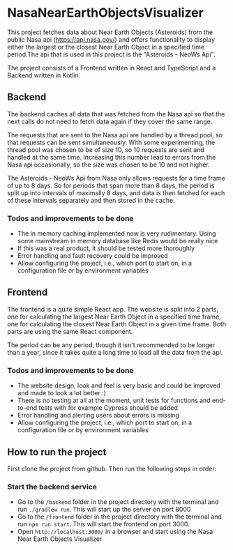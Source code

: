 # NasaNearEarthObjectsVisualizer

This project fetches data about Near Earth Objects (Asteroids) from the public Nasa api (https://api.nasa.gov/) and 
offers functionality to display either the largest or the closest Near Earth Object in a specified time period.The api
that is used in this project is the "Asteroids - NeoWs Api".

The project consists of a Frontend written in React and TypeScript and a Backend written in Kotlin.

## Backend

The backend caches all data that was fetched from the Nasa api so that the next calls do not need
to fetch data again if they cover the same range.

The requests that are sent to the Nasa api are handled by a thread pool, so that requests can be sent simultaneously.
With some experimenting, the thread pool was chosen to be of size 10, so 10 requests are sent and handled at the same
time. Increasing this number lead to errors from the Nasa api occasionally, so the size was chosen to be 10 and not
higher.

The Asteroids - NeoWs Api from Nasa only allows requests for a time frame of up to 8 days. So for periods that span
more than 8 days, the period is split up into intervals of maximally 8 days, and data is then fetched for each of these 
intervals separately and then stored in the cache.

### Todos and improvements to be done

- The in memory caching implemented now is very rudimentary. Using some mainstream in memory database like Redis
would be really nice
- If this was a real product, it should be tested more thoroughly
- Error handling and fault recovery could be improved
- Allow configuring the project, i.e., which port to start on, in a configuration file or by environment variables


## Frontend

The frontend is a quite simple React app. The website is split into 2 parts, one for calculating the largest Near Earth 
Object in a specified time frame, one for calculating the closest Near Earth Object in a given time frame. Both parts
are using the same React component.

The period can be any period, though it isn't recommended to be longer than a year, since it takes
quite a long time to load all the data from the api.

### Todos and improvements to be done

- The website design, look and feel is very basic and could be improved and made to look a lot better :)
- There is no testing at all at the moment, unit tests for functions and end-to-end tests with for example Cypress
should be added
- Error handling and alerting users about errors is missing
- Allow configuring the project, i.e., which port to start on, in a configuration file or by environment variables


## How to run the project

First clone the project from github. Then run the following steps in order:

### Start the backend service

- Go to the `/backend` folder in the project directory with the terminal and run `./gradlew run`. This will start up the
  server on port 8000
- Go to the `/frontend` folder in the project directory with the terminal and run `npm run start`. This will start the
frontend on port 3000.
- Open `http://localhost:3000/` in a browser and start using the Nasa Near Earth Objects Visualizer